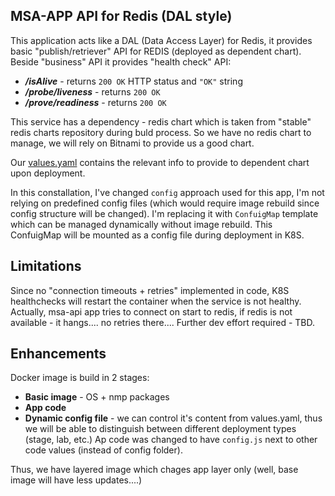 ## MSA-APP API for Redis (DAL style)

This application acts like a DAL (Data Access Layer) for Redis, it provides basic "publish/retriever" API for REDIS (deployed as dependent chart).
Beside "business" API it provides "health check" API:
* ___/isAlive___ - returns `200 OK` HTTP status and `"OK"` string
* ___/probe/liveness___ - returns `200 OK`
* ___/prove/readiness___ - returns `200 OK`

This service has a dependency - redis chart which is taken from "stable" redis charts repository during buld process.
So we have no redis chart to manage, we will rely on Bitnami to provide us a good chart.

Our [values.yaml](values.yaml) contains the relevant info to provide to dependent chart upon deployment.

In this constallation, I've changed `config` approach used for this app, I'm not relying on predefined config files (which would require image rebuild since config structure will be changed). I'm replacing it with `ConfuigMap` template which can be managed dynamically without image rebuild.
This ConfuigMap will be mounted as a config file during deployment in K8S.

## Limitations
Since no "connection timeouts + retries" implemented in code, K8S healthchecks will restart the container when the service is not healthy.
Actually, msa-api app tries to connect on start to redis, if redis is not available - it hangs.... no retries there....
Further dev effort required - TBD.

## Enhancements
Docker image is build in 2 stages:
* __Basic image__ - OS + nmp packages
* __App code__
* __Dynamic config file__ - we can control it's content from values.yaml, thus we will be able to distinguish between different deployment types (stage, lab, etc.)
Ap code was changed to have `config.js` next to other code values (instead of config folder).

Thus, we have layered image which chages app layer only (well, base image will have less updates....)
